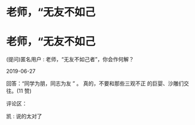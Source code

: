 # 老师，“无友不如己

# 老师，“无友不如己

(提问)匿名用户 : 老师，“无友不如己者”，你会作何解？

2019-06-27

回答：“同学为朋，同志为友 ” 。 真的，不要和那些三观不正 的巨婴、沙雕们交往。(11 赞)

评论区：

凯 : 说的太对了
